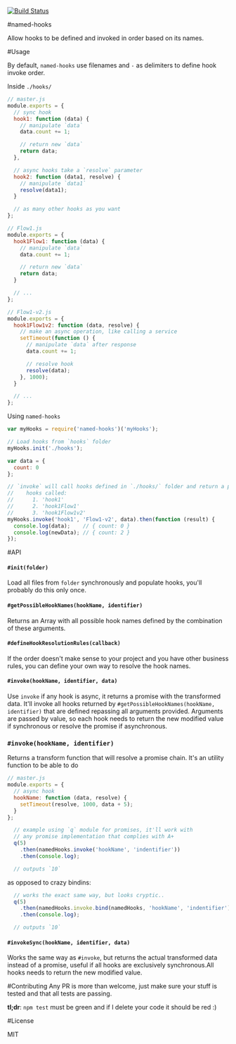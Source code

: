 [![Build Status](https://travis-ci.org/brunops/named-hooks.svg)](https://travis-ci.org/brunops/named-hooks)

#named-hooks

Allow hooks to be defined and invoked in order based on its names.

#Usage

By default, `named-hooks` use filenames and `-` as delimiters to define hook invoke order.

Inside `./hooks/`

``` js
// master.js
module.exports = {
  // sync hook
  hook1: function (data) {
    // manipulate `data`
    data.count += 1;

    // return new `data`
    return data;
  },

  // async hooks take a `resolve` parameter
  hook2: function (data1, resolve) {
    // manipulate `data1`
    resolve(data1);
  }

  // as many other hooks as you want
};
```
``` js
// Flow1.js
module.exports = {
  hook1Flow1: function (data) {
    // manipulate `data`
    data.count += 1;

    // return new `data`
    return data;
  }

  // ...
};
```

``` js
// Flow1-v2.js
module.exports = {
  hook1Flow1v2: function (data, resolve) {
    // make an async operation, like calling a service
    setTimeout(function () {
      // manipulate `data` after response
      data.count += 1;

      // resolve hook
      resolve(data);
    }, 1000);
  }

  // ...
};
```

Using `named-hooks`

``` js
var myHooks = require('named-hooks')('myHooks');

// Load hooks from `hooks` folder
myHooks.init('./hooks');

var data = {
  count: 0
};

// `invoke` will call hooks defined in `./hooks/` folder and return a promise
//    hooks called:
//      1. 'hook1'
//      2. 'hook1Flow1'
//      3. 'hook1Flow1v2'
myHooks.invoke('hook1', 'Flow1-v2', data).then(function (result) {
  console.log(data);    // { count: 0 }
  console.log(newData); // { count: 2 }
});
```

#API

#### `#init(folder)`
Load all files from `folder` synchronously and populate hooks, you'll probably do this only once.

#### `#getPossibleHookNames(hookName, identifier)`
Returns an Array with all possible hook names defined by the combination of these arguments.

#### `#defineHookResolutionRules(callback)`
If the order doesn't make sense to your project and you have other business rules, you can define your own way to resolve the hook names.

#### `#invoke(hookName, identifier, data)`
Use `invoke` if any hook is async, it returns a promise with the transformed data. It'll invoke all hooks returned by `#getPossibleHookNames(hookName, identifier)` that are defined repassing all arguments provided. Arguments are passed by value, so each hook needs to return the new modified value if synchronous or resolve the promise if asynchronous.

### `#invoke(hookName, identifier)`
Returns a transform function that will resolve a promise chain. It's an utility function to be able to do
``` js
// master.js
module.exports = {
  // async hook
  hookName: function (data, resolve) {
    setTimeout(resolve, 1000, data + 5);
  }
};
```

``` js
  // example using `q` module for promises, it'll work with
  // any promise implementation that complies with A+
  q(5)
    .then(namedHooks.invoke('hookName', 'indentifier'))
    .then(console.log);

  // outputs `10`
```
as opposed to crazy bindins:
``` js
  // works the exact same way, but looks cryptic..
  q(5)
    .then(namedHooks.invoke.bind(namedHooks, 'hookName', 'indentifier'))
    .then(console.log);

  // outputs `10`
```

#### `#invokeSync(hookName, identifier, data)`
Works the same way as `#invoke`, but returns the actual transformed data instead of a promise, useful if all hooks are exclusively synchronous.All hooks needs to return the new modified value.

#Contributing
Any PR is more than welcome, just make sure your stuff is tested and that all tests are passing.

**tl;dr**: `npm test` must be green and if I delete your code it should be red :)

#License

MIT

